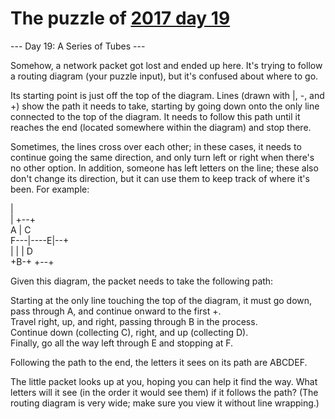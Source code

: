 # The puzzle of [2017 day 19](https://adventofcode.com/2017/day/19)

--- Day 19: A Series of Tubes ---

Somehow, a network packet got lost and ended up here.  It's trying to follow a routing diagram (your puzzle input), but it's confused about where to go.

Its starting point is just off the top of the diagram. Lines (drawn with |, -, and +) show the path it needs to take, starting by going down onto the only line connected to the top of the diagram. It needs to follow this path until it reaches the end (located somewhere within the diagram) and stop there.

Sometimes, the lines cross over each other; in these cases, it needs to continue going the same direction, and only turn left or right when there's no other option.  In addition, someone has left letters on the line; these also don't change its direction, but it can use them to keep track of where it's been. For example:

|          \
     |  +--+    \
     A  |  C    \
 F---|----E|--+ \
     |  |  |  D \
     +B-+  +--+

Given this diagram, the packet needs to take the following path:

Starting at the only line touching the top of the diagram, it must go down, pass through A, and continue onward to the first +.\
Travel right, up, and right, passing through B in the process.\
Continue down (collecting C), right, and up (collecting D).\
Finally, go all the way left through E and stopping at F.

Following the path to the end, the letters it sees on its path are ABCDEF.

The little packet looks up at you, hoping you can help it find the way.  What letters will it see (in the order it would see them) if it follows the path? (The routing diagram is very wide; make sure you view it without line wrapping.)